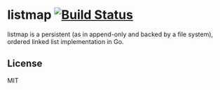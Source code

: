 listmap [![Build Status](https://drone.io/github.com/PreetamJinka/listmap/status.png)](https://drone.io/github.com/PreetamJinka/listmap/latest)
====
listmap is a persistent (as in append-only and
backed by a file system), ordered linked list implementation in Go.

License
---
MIT
